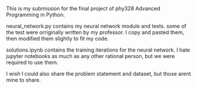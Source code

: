 This is my submission for the final project of phy328 Advanced Programming in Python.

neural_network.py contains my neural network module and tests. some of the test were orriginally written by my professor.
I copy and pasted them, then modified them slightly to fit my code.

solutions.ipynb contains the training iterations for the neural network. I hate jupyter notebooks as much as any other rational person, but we were required to use them.

I wish I could also share the problem statement and dataset, but those arent mine to share.

